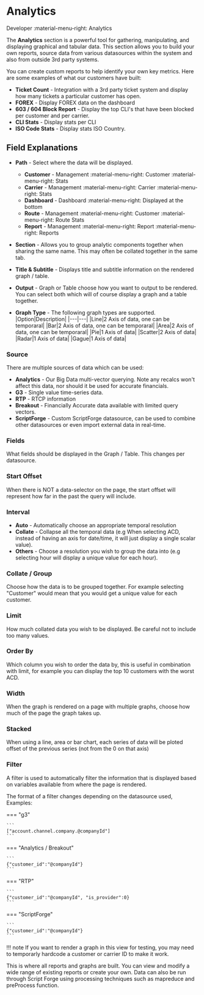 # Analytics
Developer :material-menu-right: Analytics

The **Analytics** section is a powerful tool for gathering, manipulating, and displaying graphical and tabular data. This section allows
you to build your own reports, source data from various datasources within the system and also from outside 3rd party systems.

You can create custom reports to help identify your own key metrics. Here are some examples of what our customers have built:

* **Ticket Count** - Integration with a 3rd party ticket system and display how many tickets a particular customer has open.
* **FOREX** - Display FOREX data on the dashboard
* **603 / 604 Block Report** - Display the top CLI's that have been blocked per customer and per carrier.
* **CLI Stats** - Display stats per CLI
* **ISO Code Stats** - Display stats ISO Country.

## Field Explanations

* **Path** - Select where the data will be displayed.
    * **Customer** - Management :material-menu-right: Customer :material-menu-right: Stats
    * **Carrier** - Management :material-menu-right: Carrier :material-menu-right: Stats
    * **Dashboard** - Dashboard :material-menu-right: Displayed at the bottom
    * **Route** - Management :material-menu-right: Customer :material-menu-right: Route Stats
    * **Report** - Management :material-menu-right: Report :material-menu-right: Reports

* **Section** - Allows you to group analytic components together when sharing the same name. This may often be collated together in the same tab.
* **Title & Subtitle** - Displays title and subtitle information on the rendered graph / table.
* **Output** - Graph or Table choose how you want to output to be rendered. You can select both which will of course display a graph and a table together.
* **Graph Type** - The following graph types are supported.
|Option|Description|
|---|---|
|Line|2 Axis of data, one can be temporaral|
|Bar|2 Axis of data, one can be temporaral|
|Area|2 Axis of data, one can be temporaral|
|Pie|1 Axis of data|
|Scatter|2 Axis of data|
|Radar|1 Axis of data|
|Gague|1 Axis of data|

### Source
There are multiple sources of data which can be used:

* **Analytics** - Our Big Data multi-vector querying. Note any recalcs won't affect this data, nor should it be used for accurate financials.
* **G3** - Single value time-series data.
* **RTP** - RTCP information
* **Breakout** - Financially Accurate data available with limited query vectors.
* **ScriptForge** - Custom ScriptForge datasource, can be used to combine other datasources or even import external data in real-time.

### Fields
What fields should be displayed in the Graph / Table. This changes per datasource.

### Start Offset
When there is NOT a data-selector on the page, the start offset will represent how far in the past the query will include.

### Interval

* **Auto** - Automatically choose an appropriate temporal resolution
* **Collate** - Collapse all the temporal data (e.g When selecting ACD, instead of having an axis for date/time, it will just display a single scalar value).
* **Others** - Choose a resolution you wish to group the data into (e.g selecting hour will display a unique value for each hour).

### Collate / Group
Choose how the data is to be grouped together. For example selecting "Customer" would mean that you would get a unique value for each customer.

### Limit
How much collated data you wish to be displayed. Be careful not to include too many values.

### Order By
Which column you wish to order the data by, this is useful in combination with limit, for example you can display the top 10 customers with the worst ACD.

### Width
When the graph is rendered on a page with multiple graphs, choose how much of the page the graph takes up.

### Stacked
When using a line, area or bar chart, each series of data will be ploted offset of the previous series (not from the 0 on that axis)

### Filter
A filter is used to automatically filter the information that is displayed based on variables available from where the page is rendered.

The format of a filter changes depending on the datasource used, Examples:

=== "g3"

    ```
    ["account.channel.company.@companyId"]
    ```
	
=== "Analytics / Breakout"

    ```
	{"customer_id":"@companyId"}
    ```
	
=== "RTP"

    ```
	{"customer_id":"@companyId", "is_provider":0}
    ```

=== "ScriptForge"

    ```
	{"customer_id":"@companyId"}
    ```

!!! note
	If you want to render a graph in this view for testing, you may need to temporarly hardcode a customer or carrier ID to make it work.



This is where all reports and graphs are built. You can view and modify a wide range of existing reports or create your own. Data can also be run through Script Forge using processing techniques such as mapreduce and preProcess function. 

